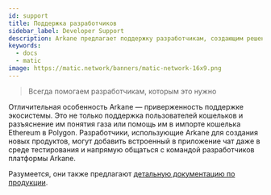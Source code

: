 ```yaml
---
id: support
title: Поддержка разработчиков
sidebar_label: Developer Support
description: Arkane предлагает поддержку разработчикам, создающим решения на базе Polygon.
keywords:
  - docs
  - matic
image: https://matic.network/banners/matic-network-16x9.png
---
```

> Всегда помогаем разработчикам, которым это нужно

Отличительная особенность Arkane — приверженность поддержке экосистемы. Это не только поддержка пользователей кошельков и разъяснение им понятия газа или помощь им в импорте кошелька Ethereum в Polygon. Разработчики, использующие Arkane для создания новых продуктов, могут добавить встроенный в приложение чат даже в среде тестирования и напрямую общаться с командой разработчиков платформы Arkane.

Разумеется, они также предлагают [детальную документацию по продукции](https://arkane.gitbook.io/widget/).
